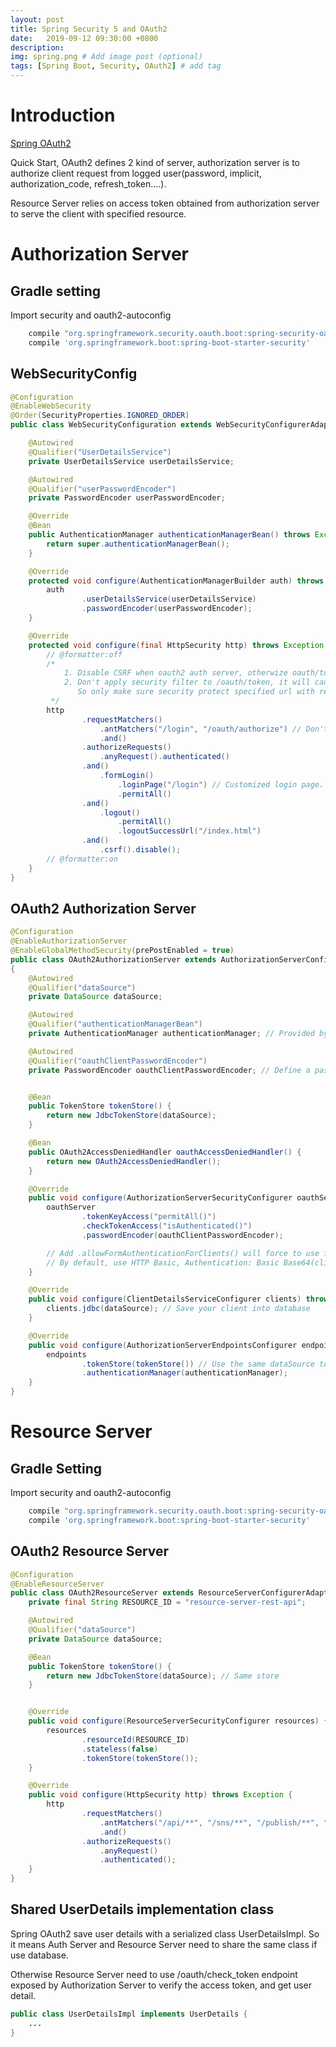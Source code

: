 ```yaml
---
layout: post
title: Spring Security 5 and OAuth2
date:   2019-09-12 09:30:00 +0800
description: 
img: spring.png # Add image post (optional)
tags: [Spring Boot, Security, OAuth2] # add tag
---
```


# Introduction

[Spring OAuth2](https://projects.spring.io/spring-security-oauth/docs/oauth2.html)

Quick Start, OAuth2 defines 2 kind of server, authorization server is to authorize client request from logged user(password, implicit, authorization_code, refresh_token....). 

Resource Server relies on access token obtained from authorization server to serve the client with specified resource.

# Authorization Server 

## Gradle setting

Import security and oauth2-autoconfig

```groovy
    compile "org.springframework.security.oauth.boot:spring-security-oauth2-autoconfigure:2.1.7.RELEASE"
    compile 'org.springframework.boot:spring-boot-starter-security'
```

## WebSecurityConfig 

```java
@Configuration
@EnableWebSecurity
@Order(SecurityProperties.IGNORED_ORDER)
public class WebSecurityConfiguration extends WebSecurityConfigurerAdapter {

    @Autowired
    @Qualifier("UserDetailsService")
    private UserDetailsService userDetailsService;

    @Autowired
    @Qualifier("userPasswordEncoder")
    private PasswordEncoder userPasswordEncoder;

    @Override
    @Bean
    public AuthenticationManager authenticationManagerBean() throws Exception {
        return super.authenticationManagerBean();
    }

    @Override
    protected void configure(AuthenticationManagerBuilder auth) throws Exception {
        auth
                .userDetailsService(userDetailsService)
                .passwordEncoder(userPasswordEncoder);
    }

    @Override
    protected void configure(final HttpSecurity http) throws Exception {
        // @formatter:off
        /*
            1. Disable CSRF when oauth2 auth server, otherwize oauth/token return 403
            2. Don't apply security filter to /oauth/token, it will cause oauth2 default filter doesn't apply.
               So only make sure security protect specified url with requestMatchers.
         */
        http
                .requestMatchers()
                    .antMatchers("/login", "/oauth/authorize") // Don't protect everything, /oauth/token require client authentication, not user authentication.
                    .and()
                .authorizeRequests()
                    .anyRequest().authenticated()
                .and()
                    .formLogin()
                        .loginPage("/login") // Customized login page. Define a controller to serve the url.
                        .permitAll()
                .and()
                    .logout()
                        .permitAll()
                        .logoutSuccessUrl("/index.html")
                .and()
                    .csrf().disable();
        // @formatter:on
    }
}

```
## OAuth2 Authorization Server

```java
@Configuration
@EnableAuthorizationServer
@EnableGlobalMethodSecurity(prePostEnabled = true)
public class OAuth2AuthorizationServer extends AuthorizationServerConfigurerAdapter
{
    @Autowired
    @Qualifier("dataSource")
    private DataSource dataSource;

    @Autowired
    @Qualifier("authenticationManagerBean")
    private AuthenticationManager authenticationManager; // Provided by WebSecurity Configuration

    @Autowired
    @Qualifier("oauthClientPasswordEncoder")
    private PasswordEncoder oauthClientPasswordEncoder; // Define a passwordEncode which used to encode client secret.


    @Bean
    public TokenStore tokenStore() {
        return new JdbcTokenStore(dataSource);
    }

    @Bean
    public OAuth2AccessDeniedHandler oauthAccessDeniedHandler() {
        return new OAuth2AccessDeniedHandler();
    }

    @Override
    public void configure(AuthorizationServerSecurityConfigurer oauthServer) {
        oauthServer
                .tokenKeyAccess("permitAll()")
                .checkTokenAccess("isAuthenticated()")
                .passwordEncoder(oauthClientPasswordEncoder);

        // Add .allowFormAuthenticationForClients() will force to use form based client credential(client_id and client_secret
        // By default, use HTTP Basic, Authentication: Basic Base64(client_id:client_secret)
    }

    @Override
    public void configure(ClientDetailsServiceConfigurer clients) throws Exception {
        clients.jdbc(dataSource); // Save your client into database
    }

    @Override
    public void configure(AuthorizationServerEndpointsConfigurer endpoints) {
        endpoints
                .tokenStore(tokenStore()) // Use the same dataSource to save token.
                .authenticationManager(authenticationManager);
    }
}
```

# Resource Server

## Gradle Setting
Import security and oauth2-autoconfig

```groovy
    compile "org.springframework.security.oauth.boot:spring-security-oauth2-autoconfigure:2.1.7.RELEASE"
    compile 'org.springframework.boot:spring-boot-starter-security'
```

## OAuth2 Resource Server

```java
@Configuration
@EnableResourceServer
public class OAuth2ResourceServer extends ResourceServerConfigurerAdapter {
    private final String RESOURCE_ID = "resource-server-rest-api";

    @Autowired
    @Qualifier("dataSource")
    private DataSource dataSource;

    @Bean
    public TokenStore tokenStore() {
        return new JdbcTokenStore(dataSource); // Same store
    }


    @Override
    public void configure(ResourceServerSecurityConfigurer resources) {
        resources
                .resourceId(RESOURCE_ID)
                .stateless(false)
                .tokenStore(tokenStore());
    }

    @Override
    public void configure(HttpSecurity http) throws Exception {
        http
                .requestMatchers()
                    .antMatchers("/api/**", "/sns/**", "/publish/**", "/graphql/**")
                    .and()
                .authorizeRequests()
                    .anyRequest()
                    .authenticated();
    }
}
```

## Shared UserDetails implementation class

Spring OAuth2 save user details with a serialized class UserDetailsImpl. So it means Auth Server and Resource Server need to share the same class if use database.

Otherwise Resource Server need to use /oauth/check_token endpoint exposed by Authorization Server to verify the access token, and get user detail.

```java
public class UserDetailsImpl implements UserDetails {
    ...
}
```